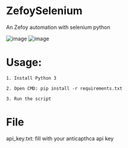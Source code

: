 # ZefoySelenium
An Zefoy automation with selenium python

![image](https://user-images.githubusercontent.com/73378179/133757719-fea7df2a-049a-446f-9d7c-390a2d24bef2.png)
![image](https://user-images.githubusercontent.com/73378179/133837988-dd89da94-0ede-4085-9654-381855e723b4.png)

# Usage:

    1. Install Python 3
    
    2. Open CMD: pip install -r requirements.txt
    
    3. Run the script
    
# File

api_key.txt: fill with your anticapthca api key
